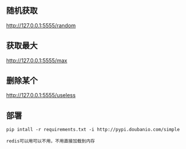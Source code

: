 ## 随机获取
 http://127.0.0.1:5555/random
## 获取最大
 http://127.0.0.1:5555/max
## 删除某个
 http://127.0.0.1:5555/useless
  
## 部署
    pip intall -r requirements.txt -i http://pypi.doubanio.com/simple
    
    redis可以用可以不用，不用直接加载到内存
    